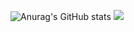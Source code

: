 ![Anurag's GitHub stats](https://github-readme-stats.vercel.app/api?username=VagTsop)
<span style="padding-left= 50px;">
<img  src="https://github-readme-stats.vercel.app/api/top-langs/?username=VagTsop" />
</span>

